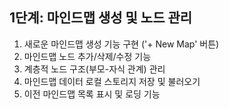 
## 1단계: 마인드맵 생성 및 노드 관리
1. 새로운 마인드맵 생성 기능 구현 ('+ New Map' 버튼)
2. 마인드맵 노드 추가/삭제/수정 기능
3. 계층적 노드 구조(부모-자식 관계) 관리
4. 마인드맵 데이터 로컬 스토리지 저장 및 불러오기
5. 이전 마인드맵 목록 표시 및 로딩 기능
